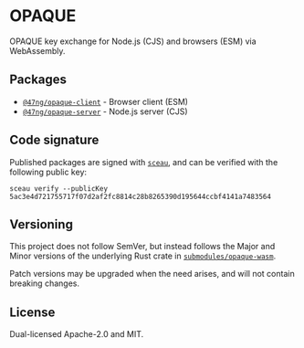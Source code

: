 # OPAQUE

OPAQUE key exchange for Node.js (CJS) and browsers (ESM) via WebAssembly.

## Packages

- [`@47ng/opaque-client`](https://npmjs.com/package/@47ng/opaque-client) - Browser client (ESM)
- [`@47ng/opaque-server`](https://npmjs.com/package/@47ng/opaque-server) - Node.js server (CJS)

## Code signature

Published packages are signed with [`sceau`](https://github.com/47ng/sceau),
and can be verified with the following public key:

```shell
sceau verify --publicKey 5ac3e4d721755717f07d2af2fc8814c28b8265390d195644ccbf4141a7483564
```

## Versioning

This project does not follow SemVer, but instead follows the Major and Minor
versions of the underlying Rust crate in [`submodules/opaque-wasm`](./submodules/opaque-wasm/).

Patch versions may be upgraded when the need arises, and will not contain
breaking changes.

## License

Dual-licensed Apache-2.0 and MIT.
